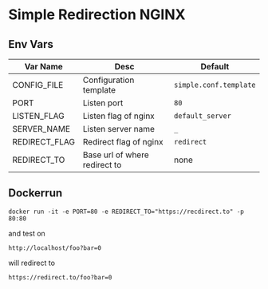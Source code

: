 # Simple Redirection NGINX

## Env Vars

| Var Name | Desc | Default |
| - | - | - |
| CONFIG_FILE   | Configuration template | `simple.conf.template` |
| PORT          | Listen port            | `80` |
| LISTEN_FLAG   | Listen flag of nginx   | `default_server` |
| SERVER_NAME   | Listen server name     | `_` |
| REDIRECT_FLAG | Redirect flag of nginx | `redirect` |
| REDIRECT_TO   | Base url of where redirect to | none |

## Dockerrun 

```
docker run -it -e PORT=80 -e REDIRECT_TO="https://recdirect.to" -p 80:80
```

and test on  

```
http://localhost/foo?bar=0
```

will redirect to 
```
https://redirect.to/foo?bar=0
```
